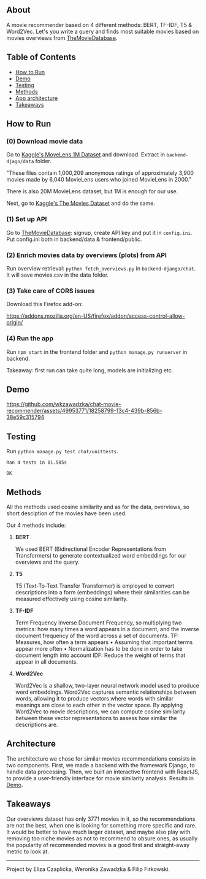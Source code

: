 ## About

A movie recommender based on 4 different methods: BERT, TF-IDF, T5 & Word2Vec. Let's you write a query and finds most suitable movies based on movies overviews from [TheMovieDatabase](https://www.themoviedb.org/).

## Table of Contents

- [How to Run](#how-to-run)
- [Demo](#demo)
- [Testing](#testing)
- [Methods](#methods)
- [App architecture](#achitecture)
- [Takeaways](#takeaways)

## How to Run

### (0) Download movie data

Go to [Kaggle's MoveLens 1M Dataset](https://www.kaggle.com/datasets/odedgolden/movielens-1m-dataset) and download. Extract in `backend-djago/data` folder.

"These files contain 1,000,209 anonymous ratings of approximately 3,900 movies
made by 6,040 MovieLens users who joined MovieLens in 2000."

There is also 20M MovieLens dataset, but 1M is enough for our use.

Next, go to [Kaggle's The Movies Dataset](https://www.kaggle.com/datasets/rounakbanik/the-movies-dataset) and do the same.

### (1) Set up API

Go to [TheMovieDatabase](https://www.themoviedb.org/): signup, create API key and put it in `config.ini`. Put config.ini both in backend/data & frontend/public.

### (2) Enrich movies data by overviews (plots) from API

Run overview retrieval: `python fetch_overviews.py` in `backend-django/chat`. It will save movies.csv in the data folder.

### (3) Take care of CORS issues

Download this Firefox add-on:

https://addons.mozilla.org/en-US/firefox/addon/access-control-allow-origin/

### (4) Run the app

Run `npm start` in the frontend folder and `python manage.py runserver` in backend.

Takeaway: first run can take quite long, models are initializing etc.

## Demo

https://github.com/wkzawadzka/chat-movie-recommender/assets/49953771/18258799-13c4-439b-856b-38e59c315794

## Testing

Run `python manage.py test chat/unittests`.

```
Ran 4 tests in 81.585s

OK
```

## Methods

All the methods used cosine similarity and as for the data, overviews, so short desciption of the movies have been used.

Our 4 methods include:

1. **BERT**

   We used BERT (Bidirectional Encoder Representations from Transformers) to generate contextualized word embeddings for our overviews and the query.

2. **T5**

   T5 (Text-To-Text Transfer Transformer) is employed to convert descriptions into a form (embeddings) where their similarities can be measured effectively using cosine similarity.

3. **TF-IDF**

   Term Frequency Inverse Document Frequency, so multiplying two metrics: how many times a word appears in a document, and the inverse document frequency of the word across a set of documents. TF: Measures, how often a term appears
   • Assuming that important terms appear more often
   • Normalization has to be done in order to take document length into account
   IDF: Reduce the weight of terms that appear in all documents.

4. **Word2Vec**

   Word2Vec is a shallow, two-layer neural network model used to produce word embeddings. Word2Vec captures semantic relationships between words, allowing it to produce vectors where words with similar meanings are close to each other in the vector space. By applying Word2Vec to movie descriptions, we can compute cosine similarity between these vector representations to assess how similar the descriptions are.

## Architecture

The architecture we chose for similar movies recommendations consists in two components. First, we made a backend with the framework Django, to handle data processing. Then, we built an interactive frontend with ReactJS, to provide a user-friendly interface for movie similarity analysis. Results in [Demo](#demo).

## Takeaways

Our overviews dataset has only 3771 movies in it, so the recommendations are not the best, when one is looking for something more specific and rare. It would be better to have much larger dataset, and maybe also play with removing too niche movies as not to recommend to obsure ones, as usually the popularity of recommended movies is a good first and straight-away metric to look at.

---

Project by Eliza Czaplicka, Weronika Zawadzka & Filip Firkowski.
